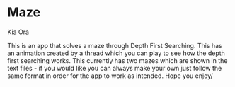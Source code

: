 # Maze
Kia Ora

This is an app that solves a maze through Depth First Searching. This has an animation created by a thread which you can play to see how the depth first searching works.
This currently has two mazes which are shown in the text files - if you would like you can always make your own just follow the same format in order for the app to work as intended.
Hope you enjoy/
